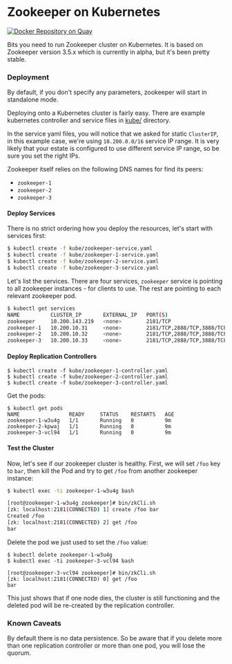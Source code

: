 # Zookeeper on Kubernetes
[![Docker Repository on Quay](https://quay.io/repository/ukhomeofficedigital/zookeeper/status "Docker Repository on Quay")](https://quay.io/repository/ukhomeofficedigital/zookeeper)

Bits you need to run Zookeeper cluster on Kubernetes. It is based on Zookeeper
version 3.5.x which is currently in alpha, but it's been pretty stable.


### Deployment
By default, if you don't specify any parameters, zookeeper will start in
standalone mode.

Deploying onto a Kubernetes cluster is fairly easy. There are example
kubernetes controller and service files in [kube/](kube/) directory.

In the service yaml files, you will notice that we asked for static
`ClusterIP`, in this example case, we're using `10.200.0.0/16` service IP
range. It is very likely that your estate is configured to use different
service IP range, so be sure you set the right IPs.

Zookeeper itself relies on the following DNS names for find its peers:
- `zookeeper-1`
- `zookeeper-2`
- `zookeeper-3`


#### Deploy Services
There is no strict ordering how you deploy the resources, let's start with
services first:

```bash
$ kubectl create -f kube/zookeeper-service.yaml
$ kubectl create -f kube/zookeeper-1-service.yaml
$ kubectl create -f kube/zookeeper-2-service.yaml
$ kubectl create -f kube/zookeeper-3-service.yaml
```

Let's list the services. There are four services, `zookeeper` service is
pointing to all zookeeper instances - for clients to use. The rest are pointing
to each relevant zookeeper pod.

```bash
$ kubectl get services
NAME          CLUSTER_IP       EXTERNAL_IP   PORT(S)                      SELECTOR                          AGE
zookeeper     10.200.143.219   <none>        2181/TCP                     service=zookeeper                 4h
zookeeper-1   10.200.10.31     <none>        2181/TCP,2888/TCP,3888/TCP   name=zookeeper-1,zookeeper_id=1   23h
zookeeper-2   10.200.10.32     <none>        2181/TCP,2888/TCP,3888/TCP   name=zookeeper-2,zookeeper_id=2   23h
zookeeper-3   10.200.10.33     <none>        2181/TCP,2888/TCP,3888/TCP   name=zookeeper-3,zookeeper_id=3   23h
```


#### Deploy Replication Controllers

```
$ kubectl create -f kube/zookeeper-1-controller.yaml
$ kubectl create -f kube/zookeeper-2-controller.yaml
$ kubectl create -f kube/zookeeper-3-controller.yaml
```

Get the pods:
```
$ kubectl get pods
NAME                READY     STATUS    RESTARTS   AGE
zookeeper-1-w3u4g   1/1       Running   0          9m
zookeeper-2-kpwaj   1/1       Running   0          9m
zookeeper-3-vcl94   1/1       Running   0          9m
```

#### Test the Cluster

Now, let's see if our zookeeper cluster is healthy. First, we will set `/foo`
key to `bar`, then kill the Pod and try to get `/foo` from another zookeeper
instance:

```bash
$ kubectl exec -ti zookeeper-1-w3u4g bash

[root@zookeeper-1-w3u4g zookeeper]# bin/zkCli.sh
[zk: localhost:2181(CONNECTED) 1] create /foo bar
Created /foo
[zk: localhost:2181(CONNECTED) 2] get /foo
bar
```

Delete the pod we just used to set the `/foo` value:
```
$ kubectl delete zookeeper-1-w3u4g
$ kubectl exec -ti zookeeper-3-vcl94 bash

[root@zookeeper-3-vcl94 zookeeper]# bin/zkCli.sh
[zk: localhost:2181(CONNECTED) 0] get /foo
bar
```

This just shows that if one node dies, the cluster is still functioning and the
deleted pod will be re-created by the replication controller.

### Known Caveats

By default there is no data persistence. So be aware that if you delete more
than one replication controller or more than one pod, you will lose the quorum.

